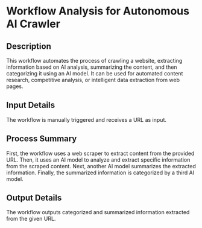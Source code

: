 # Workflow Analysis for Autonomous AI Crawler

## Description
This workflow automates the process of crawling a website, extracting information based on AI analysis, summarizing the content, and then categorizing it using an AI model. It can be used for automated content research, competitive analysis, or intelligent data extraction from web pages.

## Input Details
The workflow is manually triggered and receives a URL as input.

## Process Summary
First, the workflow uses a web scraper to extract content from the provided URL. Then, it uses an AI model to analyze and extract specific information from the scraped content. Next, another AI model summarizes the extracted information. Finally, the summarized information is categorized by a third AI model.

## Output Details
The workflow outputs categorized and summarized information extracted from the given URL.
